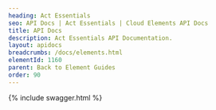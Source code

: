 ```yaml
---
heading: Act Essentials
seo: API Docs | Act Essentials | Cloud Elements API Docs
title: API Docs
description: Act Essentials API Documentation.
layout: apidocs
breadcrumbs: /docs/elements.html
elementId: 1160
parent: Back to Element Guides
order: 90
---
```


{% include swagger.html %}
